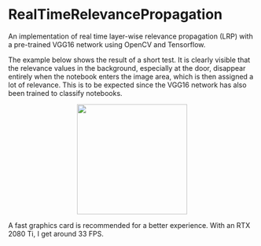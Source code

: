 # RealTimeRelevancePropagation
An implementation of real time layer-wise relevance propagation (LRP) with a pre-trained VGG16 network using OpenCV and Tensorflow. 

The example below shows the result of a short test. It is clearly visible that the relevance values in the background, especially at the door, disappear entirely when the notebook enters the image area, which is then assigned a lot of relevance. This is to be expected since the VGG16 network has also been trained to classify notebooks.

<p align="center">
    <img src="./video/test.gif" height="224">
</p>

A fast graphics card is recommended for a better experience. With an RTX 2080 Ti, I get around 33 FPS.
